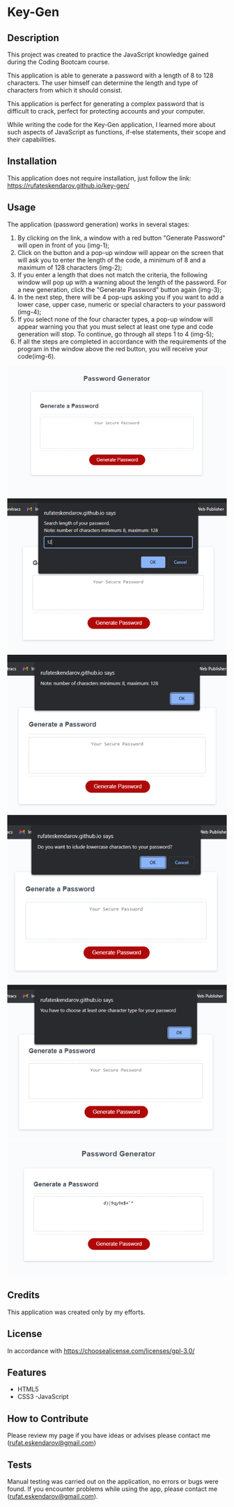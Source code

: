 # Key-Gen

## Description

This project was created to practice the JavaScript knowledge gained during the Coding Bootcam course.

This application is able to generate a password with a length of 8 to 128 characters. The user himself can determine the length and type of characters from which it should consist.

This application is perfect for generating a complex password that is difficult to crack, perfect for protecting accounts and your computer.

While writing the code for the Key-Gen application, I learned more about such aspects of JavaScript as functions, if-else statements, their scope and their capabilities.

## Installation

This application does not require installation, just follow the link: https://rufateskendarov.github.io/key-gen/

## Usage

The application (password generation) works in several stages:

1. By clicking on the link, a window with a red button "Generate Password" will open in front of you (img-1);
2. Click on the button and a pop-up window will appear on the screen that will ask you to enter the length of the code, a minimum of 8 and a maximum of 128 characters (img-2);
3. If you enter a length that does not match the criteria, the following window will pop up with a warning about the length of the password. For a new generation, click the "Generate Password" button again (img-3);
4. In the next step, there will be 4 pop-ups asking you if you want to add a lower case, upper case, numeric or special characters to your password (img-4);
5. If you select none of the four character types, a pop-up window will appear warning you that you must select at least one type and code generation will stop. To continue, go through all steps 1 to 4 (img-5);
6. If all the steps are completed in accordance with the requirements of the program in the window above the red button, you will receive your code(img-6).

![img-1](./screenshots/img-1.PNG)
![img-2](./screenshots/img-2.PNG)
![img-3](./screenshots/img-3.PNG)
![img-4](./screenshots/img-4.PNG)
![img-5](./screenshots/img-5.PNG)
![img-6](./screenshots/img-6.PNG)

## Credits

This application was created only by my efforts.

## License

In accordance with https://choosealicense.com/licenses/gpl-3.0/

## Features

- HTML5
- CSS3
  -JavaScript

## How to Contribute

Please review my page if you have ideas or advises please contact me (rufat.eskendarov@gmail.com)

## Tests

Manual testing was carried out on the application, no errors or bugs were found. If you encounter problems while using the app, please contact me (rufat.eskendarov@gmail.com).
